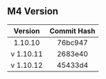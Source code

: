## M4 Version

|  Version  | Commit Hash |
| :-------: | :---------: |
|  1.10.10  |   76bc947   |
| v 1.10.11 |   2683e40   |
| v 1.10.12 | 45433d4 |
